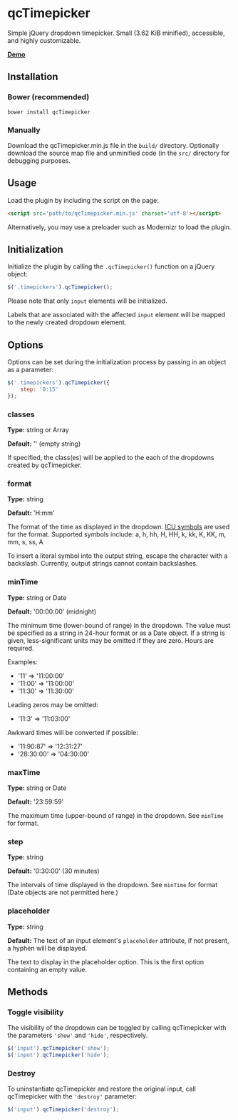 # qcTimepicker

Simple jQuery dropdown timepicker. Small (3.62 KiB minified), accessible, and
highly customizable.

[**Demo**](http://jsfiddle.net/gh/get/jquery/edge/RinkAttendant6/qcTimepicker/tree/master/Demo)

## Installation

### Bower (recommended)

    bower install qcTimepicker

### Manually

Download the qcTimepicker.min.js file in the `build/` directory. Optionally
download the source map file and unminified code (in the `src/` directory for 
debugging purposes.

## Usage

Load the plugin by including the script on the page:

```html
<script src='path/to/qcTimepicker.min.js' charset='utf-8'></script>
```

Alternatively, you may use a preloader such as Modernizr to load the plugin.

## Initialization

Initialize the plugin by calling the `.qcTimepicker()` function on a jQuery
object:

```js
$('.timepickers').qcTimepicker();
```

Please note that only `input` elements will be initialized.

Labels that are associated with the affected `input` element will be mapped to
the newly created dropdown element.

## Options

Options can be set during the initialization process by passing in an object
as a parameter:

```js
$('.timepickers').qcTimepicker({
    step: '0:15'
});
```

### classes

**Type:** string or Array

**Default:** '' (empty string)

If specified, the class(es) will be applied to the each of the dropdowns
created by qcTimepicker.

### format

**Type:** string

**Default:** 'H:mm'

The format of the time as displayed in the dropdown.
[ICU symbols](http://userguide.icu-project.org/formatparse/datetime) are used
for the format. Supported symbols include: a, h, hh, H, HH, k, kk, K, KK, m,
mm, s, ss, A

To insert a literal symbol into the output string, escape the character with a
backslash. Currently, output strings cannot contain backslashes.

### minTime

**Type:** string or Date

**Default:** '00:00:00' (midnight)

The minimum time (lower-bound of range) in the dropdown. The value must be
specified as a string in 24-hour format or as a Date object. If a string is
given, less-significant units may be omitted if they are zero. Hours are
required.

Examples:

  - '11' => '11:00:00'
  - '11:00' => '11:00:00'
  - '11:30' => '11:30:00'

Leading zeros may be omitted:

  - '11:3' => '11:03:00'

Awkward times will be converted if possible:

  - '11:90:87' => '12:31:27'
  - '28:30:00' => '04:30:00'

### maxTime

**Type:** string or Date

**Default:** '23:59:59'

The maximum time (upper-bound of range) in the dropdown. See `minTime` for
format.

### step

**Type:** string

**Default:** '0:30:00' (30 minutes)

The intervals of time displayed in the dropdown. See `minTime` for format (Date
objects are not permitted here.)

### placeholder

**Type:** string

**Default:** The text of an input element's `placeholder` attribute, if not present,
a hyphen will be displayed.

The text to display in the placeholder option. This is the first option
containing an empty value.

## Methods

### Toggle visibility

The visibility of the dropdown can be toggled by calling qcTimepicker with the
parameters `'show'` and `'hide'`, respectively.

```js
$('input').qcTimepicker('show');
$('input').qcTimepicker('hide');
```

### Destroy

To uninstantiate qcTimepicker and restore the original input, call qcTimepicker
with the `'destroy'` parameter:

```js
$('input').qcTimepicker('destroy');
```
